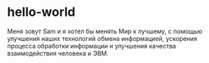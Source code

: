 # hello-world
Меня зовут Sam и я хотел бы менять Мир к лучшему, с помощью улучшения наших технологий обмена информацией, ускорения процесса обработки информации и улучшения качества взаимодействия человека и ЭВМ.
